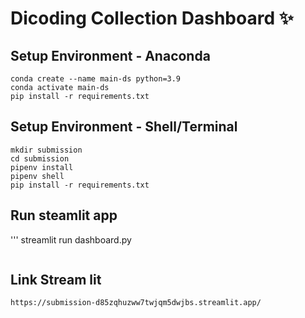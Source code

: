 # Dicoding Collection Dashboard ✨

## Setup Environment - Anaconda
```
conda create --name main-ds python=3.9
conda activate main-ds
pip install -r requirements.txt
```

## Setup Environment - Shell/Terminal
```
mkdir submission
cd submission
pipenv install
pipenv shell
pip install -r requirements.txt
```

## Run steamlit app
'''
streamlit run dashboard.py
```

```
## Link Stream lit
```
https://submission-d85zqhuzww7twjqm5dwjbs.streamlit.app/
```
